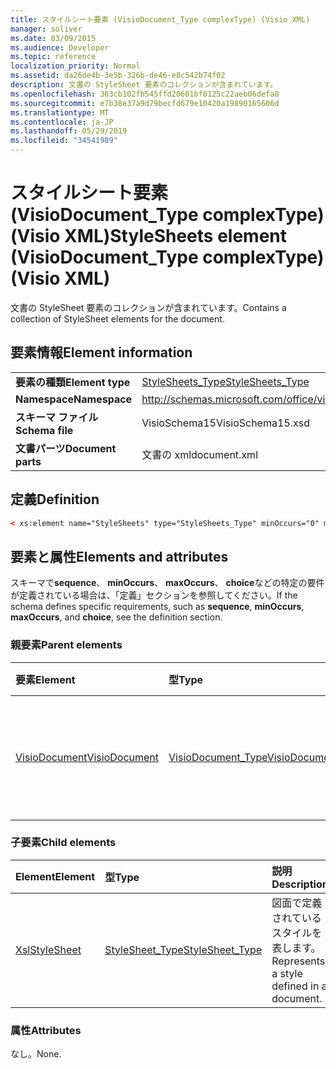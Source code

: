```yaml
---
title: スタイルシート要素 (VisioDocument_Type complexType) (Visio XML)
manager: soliver
ms.date: 03/09/2015
ms.audience: Developer
ms.topic: reference
localization_priority: Normal
ms.assetid: da26de4b-3e5b-326b-de46-e8c542b74f02
description: 文書の StyleSheet 要素のコレクションが含まれています。
ms.openlocfilehash: 363cb102fb545ffd20601bf0125c22aeb06defa8
ms.sourcegitcommit: e7b38e37a9d79becfd679e10420a19890165606d
ms.translationtype: MT
ms.contentlocale: ja-JP
ms.lasthandoff: 05/29/2019
ms.locfileid: "34541989"
---
```

# <a name="stylesheets-element-visiodocumenttype-complextype-visio-xml"></a><span data-ttu-id="86001-103">スタイルシート要素 (VisioDocument_Type complexType) (Visio XML)</span><span class="sxs-lookup"><span data-stu-id="86001-103">StyleSheets element (VisioDocument_Type complexType) (Visio XML)</span></span>

<span data-ttu-id="86001-104">文書の StyleSheet 要素のコレクションが含まれています。</span><span class="sxs-lookup"><span data-stu-id="86001-104">Contains a collection of StyleSheet elements for the document.</span></span>
  
## <a name="element-information"></a><span data-ttu-id="86001-105">要素情報</span><span class="sxs-lookup"><span data-stu-id="86001-105">Element information</span></span>

|||
|:-----|:-----|
|<span data-ttu-id="86001-106">**要素の種類**</span><span class="sxs-lookup"><span data-stu-id="86001-106">**Element type**</span></span> <br/> |[<span data-ttu-id="86001-107">StyleSheets_Type</span><span class="sxs-lookup"><span data-stu-id="86001-107">StyleSheets_Type</span></span>](stylesheets_type-complextypevisio-xml.md) <br/> |
|<span data-ttu-id="86001-108">**Namespace**</span><span class="sxs-lookup"><span data-stu-id="86001-108">**Namespace**</span></span> <br/> |http://schemas.microsoft.com/office/visio/2012/main  <br/> |
|<span data-ttu-id="86001-109">**スキーマ ファイル**</span><span class="sxs-lookup"><span data-stu-id="86001-109">**Schema file**</span></span> <br/> |<span data-ttu-id="86001-110">VisioSchema15</span><span class="sxs-lookup"><span data-stu-id="86001-110">VisioSchema15.xsd</span></span>  <br/> |
|<span data-ttu-id="86001-111">**文書パーツ**</span><span class="sxs-lookup"><span data-stu-id="86001-111">**Document parts**</span></span> <br/> |<span data-ttu-id="86001-112">文書の xml</span><span class="sxs-lookup"><span data-stu-id="86001-112">document.xml</span></span>  <br/> |
   
## <a name="definition"></a><span data-ttu-id="86001-113">定義</span><span class="sxs-lookup"><span data-stu-id="86001-113">Definition</span></span>

```XML
< xs:element name="StyleSheets" type="StyleSheets_Type" minOccurs="0" maxOccurs="1" ></xs:element >
```

## <a name="elements-and-attributes"></a><span data-ttu-id="86001-114">要素と属性</span><span class="sxs-lookup"><span data-stu-id="86001-114">Elements and attributes</span></span>

<span data-ttu-id="86001-115">スキーマで**sequence**、 **minOccurs**、 **maxOccurs**、 **choice**などの特定の要件が定義されている場合は、「定義」セクションを参照してください。</span><span class="sxs-lookup"><span data-stu-id="86001-115">If the schema defines specific requirements, such as **sequence**, **minOccurs**, **maxOccurs**, and **choice**, see the definition section.</span></span> 
  
### <a name="parent-elements"></a><span data-ttu-id="86001-116">親要素</span><span class="sxs-lookup"><span data-stu-id="86001-116">Parent elements</span></span>

|<span data-ttu-id="86001-117">**要素**</span><span class="sxs-lookup"><span data-stu-id="86001-117">**Element**</span></span>|<span data-ttu-id="86001-118">**型**</span><span class="sxs-lookup"><span data-stu-id="86001-118">**Type**</span></span>|<span data-ttu-id="86001-119">**説明**</span><span class="sxs-lookup"><span data-stu-id="86001-119">**Description**</span></span>|
|:-----|:-----|:-----|
|[<span data-ttu-id="86001-120">VisioDocument</span><span class="sxs-lookup"><span data-stu-id="86001-120">VisioDocument</span></span>](visiodocument-elementvisio-xml.md) <br/> |[<span data-ttu-id="86001-121">VisioDocument_Type</span><span class="sxs-lookup"><span data-stu-id="86001-121">VisioDocument_Type</span></span>](visiodocument_type-complextypevisio-xml.md) <br/> |<span data-ttu-id="86001-122">Microsoft Visio 図面のルート要素です。</span><span class="sxs-lookup"><span data-stu-id="86001-122">The root element of a Microsoft Visio document.</span></span>  <br/> |
   
### <a name="child-elements"></a><span data-ttu-id="86001-123">子要素</span><span class="sxs-lookup"><span data-stu-id="86001-123">Child elements</span></span>

|<span data-ttu-id="86001-124">**Element**</span><span class="sxs-lookup"><span data-stu-id="86001-124">**Element**</span></span>|<span data-ttu-id="86001-125">**型**</span><span class="sxs-lookup"><span data-stu-id="86001-125">**Type**</span></span>|<span data-ttu-id="86001-126">**説明**</span><span class="sxs-lookup"><span data-stu-id="86001-126">**Description**</span></span>|
|:-----|:-----|:-----|
|[<span data-ttu-id="86001-127">Xsl</span><span class="sxs-lookup"><span data-stu-id="86001-127">StyleSheet</span></span>](stylesheet-element-stylesheets_type-complextypevisio-xml.md) <br/> |[<span data-ttu-id="86001-128">StyleSheet_Type</span><span class="sxs-lookup"><span data-stu-id="86001-128">StyleSheet_Type</span></span>](stylesheet_type-complextypevisio-xml.md) <br/> |<span data-ttu-id="86001-129">図面で定義されているスタイルを表します。</span><span class="sxs-lookup"><span data-stu-id="86001-129">Represents a style defined in a document.</span></span>  <br/> |
   
### <a name="attributes"></a><span data-ttu-id="86001-130">属性</span><span class="sxs-lookup"><span data-stu-id="86001-130">Attributes</span></span>

<span data-ttu-id="86001-131">なし。</span><span class="sxs-lookup"><span data-stu-id="86001-131">None.</span></span>
  

